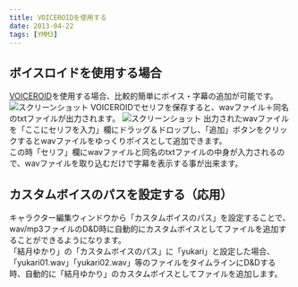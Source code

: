 ```yaml
---
title: VOICEROIDを使用する
date: 2013-04-22
tags: [YMM3]
---
```

## ボイスロイドを使用する場合
[VOICEROID](https://www.amazon.co.jp/s?k=VOICEROID&_encoding=UTF8&camp=247&creative=7399&linkCode=ur2&tag=manjubox-22)を使用する場合、比較的簡単にボイス・字幕の追加が可能です。
![スクリーンショット](h201342223491450-1.jpg)
VOICEROIDでセリフを保存すると、wavファイル＋同名のtxtファイルが出力されます。
![スクリーンショット](h201342223491450-2.jpg)
出力されたwavファイルを「ここにセリフを入力」欄にドラッグ＆ドロップし、「追加」ボタンをクリックするとwavファイルをゆっくりボイスとして追加できます。  
この時「セリフ」欄にwavファイルと同名のtxtファイルの中身が入力されるので、wavファイルを取り込むだけで字幕を表示する事が出来ます。

## カスタムボイスのパスを設定する（応用）
キャラクター編集ウィンドウから「カスタムボイスのパス」を設定することで、wav/mp3ファイルのD&D時に自動的にカスタムボイスとしてファイルを追加することができるようになります。  
「結月ゆかり」の「カスタムボイスのパス」に「yukari」と設定した場合、「yukari01.wav」「yukari02.wav」等のファイルをタイムラインにD&Dする時、自動的に「結月ゆかり」のカスタムボイスとしてファイルを追加します。


<Flex>
    <AmazonCard item="B072LN3WM8"/>
    <AmazonCard item="B078213JVP"/>
    <AmazonCard item="B071LJJG9H"/>
    <AmazonCard item="B01MF9A8SM"/>
</Flex>